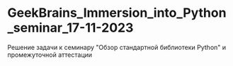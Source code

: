 # GeekBrains_Immersion_into_Python_seminar_17-11-2023
Решение задачи к семинару "Обзор стандартной библиотеки Python" и промежуточной аттестации
